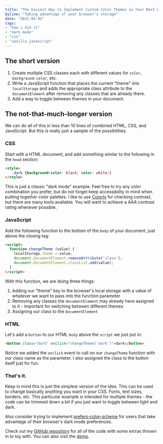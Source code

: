 ```yaml
---
title: "The Easiest Way to Implement Custom Color Themes in Your Next Web Project"
byline: "Taking advantage of your browser's storage"
date: "2021-04-02"
tags:
- "how i did it"
- "dark mode"
- "css"
- "vanilla javascript"
---
```

## The short version

1. Create multiple CSS classes each with different values for `color`, `background-color`, etc.
2. Write a JavaScript function that places the current "theme" into `localStorage` and adds the appropriate class attribute to the `documentElement` after removing any classes that are already there.
3. Add a way to toggle between themes in your document.

## The not-that-much-longer version

We can do all of this in less than 10 lines of combined HTML, CSS, and JavaScript. But this is really just a sample of the possibilities.

### CSS

Start with a  HTML document, and add something similar to the following in the `head` section:

```html
<style>
   .dark {background-color: black; color: white;}
</style>
```
This is just a classic "dark mode" example. Feel free to try any color combination you prefer, but do not forget keep accessibility in mind when putting together color palettes. I like to use [Colorly](https://colorable.jxnblk.com/ffffff/000000) for checking contrast, but there are many tools available. You will want to achieve a AAA contrast rating whenever possible.

### JavaScript

Add the following function to the bottom of the `body` of your document, just above the closing tag:

```html
<script>
  function changeTheme (value) {
    localStorage.theme = value;
    document.documentElement.removeAttribute('class');
    document.documentElement.classList.add(value);
  }
</script>
```
With this function, we are doing three things:
1.  Adding our "theme" key to the browser's local storage with a value of whatever we want to pass into the function parameter
2. Removing any classes the `documentElement` may already have assigned to it - important for switching between different themes
3. Assigning our class to the `documentElement`

### HTML

Let's add a `button` to our HTML `body` above the `script` we just put in:

```html
<button class="dark" onclick="changeTheme('dark')">dark</button>
```
Notice we added the `onclick` event to call on our `changeTheme` function with our class name as the parameter. I also assigned the class to the button itself just for fun.

### That's it.

Keep in mind this is just the simplest version of the idea. This can be used to change basically anything you want in your CSS. Fonts, text sizes, borders, etc. This particular example is intended for multiple themes - the code can be trimmed down a bit if you just want to toggle between light and dark.

Also consider trying to implement [prefers-color-scheme](https://developer.mozilla.org/en-US/docs/Web/CSS/@media/prefers-color-scheme) for users that take advantage of their browser's dark mode preferences.

Check out my [GitHub repository](https://github.com/gubcodes/static-theme-test) for all of the code with some extras thrown in to toy with. You can also visit the [demo](https://gubcodes.github.io/static-theme-test/).
<!-- excerpt -->

